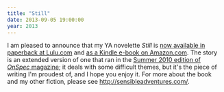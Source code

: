 ```yaml
---
title: "Still"
date: 2013-09-05 19:00:00
year: 2013
---
```

<p>
  I am pleased to announce that my YA novelette <cite>Still</cite>
  is
  <a href="http://www.lulu.com/shop/greg-wilson/still/paperback/product-21193614.html">now available in paperback at Lulu.com</a>
  and
  <a href="http://www.amazon.com/dp/B00F1E4Y0W">as a Kindle e-book on Amazon.com</a>.
  The story is an extended version of one that ran in
  the <a href="http://www.onspec.ca/node/143">Summer 2010 edition of <cite>OnSpec</cite> magazine</a>;
  it deals with some difficult themes,
  but it's the piece of writing I'm proudest of,
  and I hope you enjoy it.
  For more about the book and my other fiction,
  please see <a href="http://sensibleadventures.com/">http://sensibleadventures.com/</a>.
</p>
